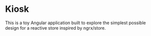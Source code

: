 # Kiosk
This is a toy Angular application built to explore the simplest possible design for a reactive store inspired by ngrx/store.
